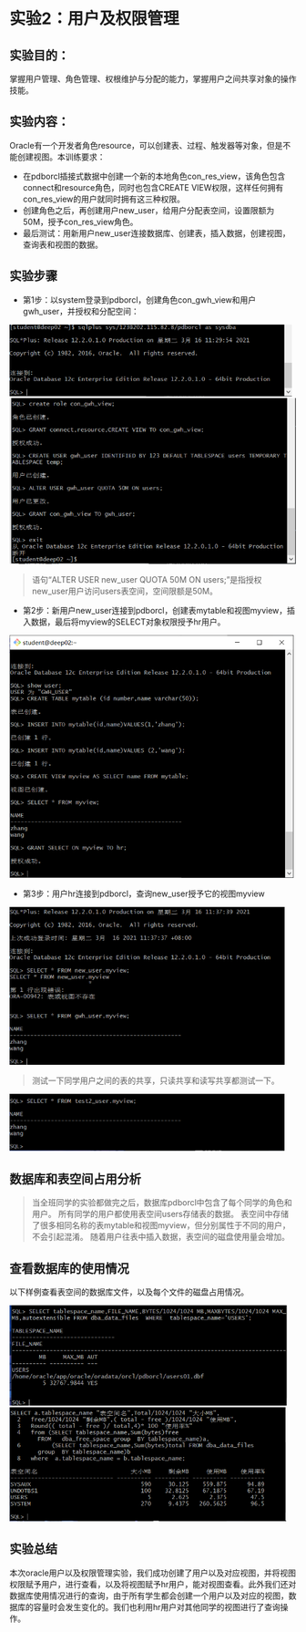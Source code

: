 # 实验2：用户及权限管理

## 实验目的：

掌握用户管理、角色管理、权根维护与分配的能力，掌握用户之间共享对象的操作技能。

## 实验内容：

Oracle有一个开发者角色resource，可以创建表、过程、触发器等对象，但是不能创建视图。本训练要求：

- 在pdborcl插接式数据中创建一个新的本地角色con_res_view，该角色包含connect和resource角色，同时也包含CREATE VIEW权限，这样任何拥有con_res_view的用户就同时拥有这三种权限。
- 创建角色之后，再创建用户new_user，给用户分配表空间，设置限额为50M，授予con_res_view角色。
- 最后测试：用新用户new_user连接数据库、创建表，插入数据，创建视图，查询表和视图的数据。

## 实验步骤

- 第1步：以system登录到pdborcl，创建角色con_gwh_view和用户gwh_user，并授权和分配空间：

<img src="./img/image-20210316113127776.png" alt="image-20210316113127776" style="zoom: 67%;" />

<img src=".\img\image-20210316113324872.png" alt="image-20210316113324872" style="zoom:67%;" />

> 语句“ALTER USER new_user QUOTA 50M ON users;”是指授权new_user用户访问users表空间，空间限额是50M。

- 第2步：新用户new_user连接到pdborcl，创建表mytable和视图myview，插入数据，最后将myview的SELECT对象权限授予hr用户。

<img src=".\img\image-20210316113719371.png" alt="image-20210316113719371" style="zoom: 67%;" />

- 第3步：用户hr连接到pdborcl，查询new_user授予它的视图myview

<img src=".\img\image-20210316113804295.png" alt="image-20210316113804295" style="zoom: 67%;" />

> 测试一下同学用户之间的表的共享，只读共享和读写共享都测试一下。

<img src=".\img\image-20210316114427526.png" alt="image-20210316114427526" style="zoom: 67%;" />

## 数据库和表空间占用分析

> 当全班同学的实验都做完之后，数据库pdborcl中包含了每个同学的角色和用户。
> 所有同学的用户都使用表空间users存储表的数据。
> 表空间中存储了很多相同名称的表mytable和视图myview，但分别属性于不同的用户，不会引起混淆。
> 随着用户往表中插入数据，表空间的磁盘使用量会增加。

## 查看数据库的使用情况

以下样例查看表空间的数据库文件，以及每个文件的磁盘占用情况。

<img src=".\img\image-20210316114022754.png" alt="image-20210316114022754" style="zoom: 67%;" />

<img src=".\img\image-20210316114055414.png" alt="image-20210316114055414" style="zoom: 67%;" />



## 实验总结

​	本次oracle用户以及权限管理实验，我们成功创建了用户以及对应视图，并将视图权限赋予用户，进行查看，以及将视图赋予hr用户，能对视图查看。此外我们还对数据库使用情况进行的查询，由于所有学生都会创建一个用户以及对应的视图，数据库的容量时会发生变化的。我们也利用hr用户对其他同学的视图进行了查询操作。
